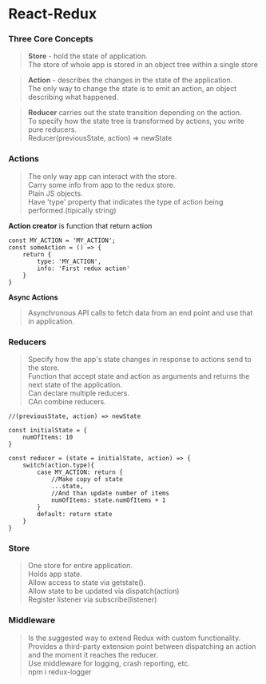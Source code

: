 # React-Redux

### Three Core Concepts
> **Store** - hold the state of application.<br>
The store of whole app is stored in an object tree within a single store<br>

> **Action** - describes the changes in the state of the application.<br>
The only way to change the state is to emit an action, an object describing what happened.

> **Reducer** carries out the state transition depending on the action.<br>
To specify how the state tree is transformed by actions, you write pure reducers.<br>
Reducer(previousState, action) => newState

### Actions
> The only way app can interact with the store.<br>
Carry some info from app to the redux store.<br>
Plain JS objects.<br>
Have 'type' property that indicates the type of action being performed.(tipically string)<br>

**Action creator** is function that return action
```
const MY_ACTION = 'MY_ACTION';
const someAction = () => {
    return {
        type: 'MY_ACTION',
        info: 'First redux action'
    }
}
```
**Async Actions**
> Asynchronous API calls to fetch data from an end point and use that in application.


### Reducers
> Specify how the app's state changes in response to actions send to the store.<br>
Function that accept state and action as arguments and returns the next state of the application.<br>
Can declare multiple reducers.<br>
CAn combine reducers.<br>

```
//(previousState, action) => newState

const initialState = {
    numOfItems: 10
}

const reducer = (state = initialState, action) => {
    switch(action.type){
        case MY_ACTION: return {
            //Make copy of state
            ...state,
            //And than update number of items
            numOfItems: state.numOfItems + 1
        }
        default: return state
    }
}
```


### Store
> One store for entire application.<br>
Holds app state.<br>
Allow access to state via getstate().<br>
Allow state to be updated via dispatch(action)<br>
Register listener via subscribe(listener)<br>

### Middleware
> Is the suggested way to extend Redux with custom functionality.<br>
Provides a third-party extension point between dispatching an action and the moment it reaches the reducer.<br>
Use middleware for logging, crash reporting, etc.<br>
npm i redux-logger